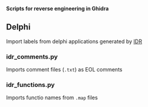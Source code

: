 **Scripts for reverse engineering in Ghidra**

## Delphi

Import labels from delphi applications generated by [IDR](https://github.com/crypto2011/IDR)

### idr_comments.py ###

Imports comment files (`.txt`) as EOL comments

### idr_functions.py ###

Imports functio names from `.map` files
